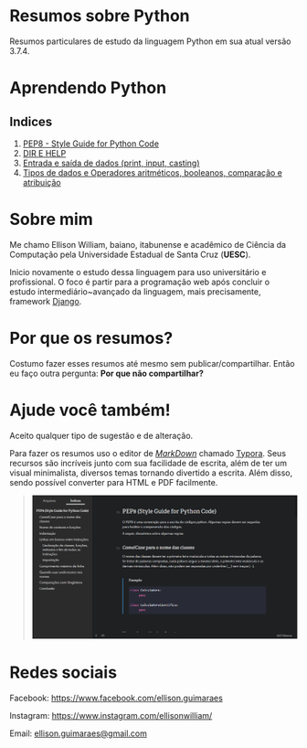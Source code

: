 # Resumos sobre Python

Resumos particulares de estudo da linguagem Python em sua atual versão 3.7.4. 



# Aprendendo Python

## Indices

1. [PEP8 - Style Guide for Python Code](Resumos/PEP8/index.html)
2. [DIR E HELP](Resumos/DIRHELP/index.html)
3. [Entrada e saída de dados (print, input, casting)](Resumos/INOUT/index.html)
4. [Tipos de dados e Operadores aritméticos, booleanos, comparação e atribuição](Resumos/TIPOSBASICOS/index.html)



# Sobre mim

Me chamo Ellison William, baiano, itabunense e acadêmico de Ciência da Computação pela Universidade Estadual de Santa Cruz (**UESC**).

Inicio novamente o estudo dessa linguagem para uso universitário e profissional. O foco é partir para a programação web após concluir o estudo intermediário~avançado da linguagem, mais precisamente, framework [Django](https://www.djangoproject.com/).



# Por que os resumos?

Costumo fazer esses resumos até mesmo sem publicar/compartilhar. Então eu faço outra pergunta: **Por que não compartilhar?**



# Ajude você também!

Aceito qualquer tipo de sugestão e de alteração. 

Para fazer os resumos uso o editor de *[MarkDown](https://pt.wikipedia.org/wiki/Markdown)* chamado [Typora](https://typora.io/). Seus recursos são incríveis junto com sua facilidade de escrita, além de ter um visual minimalista, diversos temas tornando divertido a escrita. Além disso, sendo possível converter para HTML e PDF facilmente.

> ![Typora Markdown Editor](Resumos/img/typora.png)



# Redes sociais

Facebook: https://www.facebook.com/ellison.guimaraes

Instagram: https://www.instagram.com/ellisonwilliam/

Email: ellison.guimaraes@gmail.com

